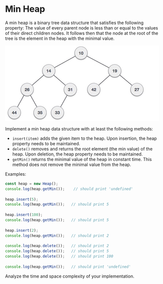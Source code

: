 # Min Heap 

A min heap is a binary tree data structure that satisfies the following property: The value of every parent node is less than or equal to the values of their direct children nodes. It follows then that the node at the root of the tree is the element in the heap with the minimal value. 

![min heap](min-heap-example.jpg)

Implement a min heap data structure with at least the following methods:

 - `insert(item)` adds the given item to the heap. Upon insertion, the heap property needs to be maintained.
 - `delete()` removes and returns the root element (the min value) of the heap. Upon deletion, the heap property needs to be maintained.
 - `getMin()` returns the minimal value of the heap in constant time. This method does not remove the minimal value from the heap.

Examples:
```js
const heap = new Heap();
console.log(heap.getMin());    // should print 'undefined'

heap.insert(5);
console.log(heap.getMin());   // should print 5

heap.insert(100);
console.log(heap.getMin());   // should print 5

heap.insert(2);
console.log(heap.getMin());   // should print 2

console.log(heap.delete());   // should print 2
console.log(heap.delete());   // should print 5
console.log(heap.delete());   // should print 100

console.log(heap.getMin());   // should print 'undefined'
```

Analyze the time and space complexity of your implementation.
